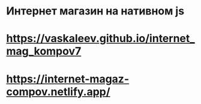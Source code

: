 # Интернет магазин на нативном js
# https://vaskaleev.github.io/internet_mag_kompov7
# https://internet-magaz-compov.netlify.app/
